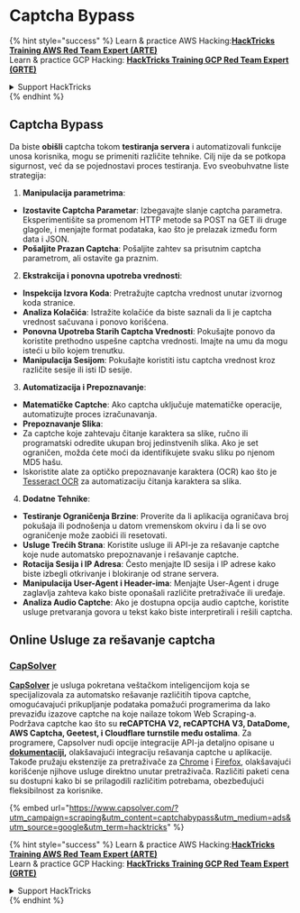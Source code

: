 # Captcha Bypass

{% hint style="success" %}
Learn & practice AWS Hacking:<img src="../.gitbook/assets/arte.png" alt="" data-size="line">[**HackTricks Training AWS Red Team Expert (ARTE)**](https://training.hacktricks.xyz/courses/arte)<img src="../.gitbook/assets/arte.png" alt="" data-size="line">\
Learn & practice GCP Hacking: <img src="../.gitbook/assets/grte.png" alt="" data-size="line">[**HackTricks Training GCP Red Team Expert (GRTE)**<img src="../.gitbook/assets/grte.png" alt="" data-size="line">](https://training.hacktricks.xyz/courses/grte)

<details>

<summary>Support HackTricks</summary>

* Check the [**subscription plans**](https://github.com/sponsors/carlospolop)!
* **Join the** 💬 [**Discord group**](https://discord.gg/hRep4RUj7f) or the [**telegram group**](https://t.me/peass) or **follow** us on **Twitter** 🐦 [**@hacktricks\_live**](https://twitter.com/hacktricks\_live)**.**
* **Share hacking tricks by submitting PRs to the** [**HackTricks**](https://github.com/carlospolop/hacktricks) and [**HackTricks Cloud**](https://github.com/carlospolop/hacktricks-cloud) github repos.

</details>
{% endhint %}

## Captcha Bypass

Da biste **obišli** captcha tokom **testiranja servera** i automatizovali funkcije unosa korisnika, mogu se primeniti različite tehnike. Cilj nije da se potkopa sigurnost, već da se pojednostavi proces testiranja. Evo sveobuhvatne liste strategija:

1. **Manipulacija parametrima**:
* **Izostavite Captcha Parametar**: Izbegavajte slanje captcha parametra. Eksperimentišite sa promenom HTTP metode sa POST na GET ili druge glagole, i menjajte format podataka, kao što je prelazak između form data i JSON.
* **Pošaljite Prazan Captcha**: Pošaljite zahtev sa prisutnim captcha parametrom, ali ostavite ga praznim.
2. **Ekstrakcija i ponovna upotreba vrednosti**:
* **Inspekcija Izvora Koda**: Pretražujte captcha vrednost unutar izvornog koda stranice.
* **Analiza Kolačića**: Istražite kolačiće da biste saznali da li je captcha vrednost sačuvana i ponovo korišćena.
* **Ponovna Upotreba Starih Captcha Vrednosti**: Pokušajte ponovo da koristite prethodno uspešne captcha vrednosti. Imajte na umu da mogu isteći u bilo kojem trenutku.
* **Manipulacija Sesijom**: Pokušajte koristiti istu captcha vrednost kroz različite sesije ili isti ID sesije.
3. **Automatizacija i Prepoznavanje**:
* **Matematičke Captche**: Ako captcha uključuje matematičke operacije, automatizujte proces izračunavanja.
* **Prepoznavanje Slika**:
* Za captche koje zahtevaju čitanje karaktera sa slike, ručno ili programatski odredite ukupan broj jedinstvenih slika. Ako je set ograničen, možda ćete moći da identifikujete svaku sliku po njenom MD5 hašu.
* Iskoristite alate za optičko prepoznavanje karaktera (OCR) kao što je [Tesseract OCR](https://github.com/tesseract-ocr/tesseract) za automatizaciju čitanja karaktera sa slika.
4. **Dodatne Tehnike**:
* **Testiranje Ograničenja Brzine**: Proverite da li aplikacija ograničava broj pokušaja ili podnošenja u datom vremenskom okviru i da li se ovo ograničenje može zaobići ili resetovati.
* **Usluge Trećih Strana**: Koristite usluge ili API-je za rešavanje captche koje nude automatsko prepoznavanje i rešavanje captche.
* **Rotacija Sesija i IP Adresa**: Često menjajte ID sesija i IP adrese kako biste izbegli otkrivanje i blokiranje od strane servera.
* **Manipulacija User-Agent i Header-ima**: Menjajte User-Agent i druge zaglavlja zahteva kako biste oponašali različite pretraživače ili uređaje.
* **Analiza Audio Captche**: Ako je dostupna opcija audio captche, koristite usluge pretvaranja govora u tekst kako biste interpretirali i rešili captcha.

## Online Usluge za rešavanje captcha

### [CapSolver](https://www.capsolver.com/?utm\_source=google\&utm\_medium=ads\&utm\_campaign=scraping\&utm\_term=hacktricks\&utm\_content=captchabypass)

[**CapSolver**](https://www.capsolver.com/?utm\_source=google\&utm\_medium=ads\&utm\_campaign=scraping\&utm\_term=hacktricks\&utm\_content=captchabypass) je usluga pokretana veštačkom inteligencijom koja se specijalizovala za automatsko rešavanje različitih tipova captche, omogućavajući prikupljanje podataka pomažući programerima da lako prevaziđu izazove captche na koje nailaze tokom Web Scraping-a. Podržava captche kao što su **reCAPTCHA V2, reCAPTCHA V3, DataDome, AWS Captcha, Geetest, i Cloudflare turnstile među ostalima**. Za programere, Capsolver nudi opcije integracije API-ja detaljno opisane u [**dokumentaciji**](https://docs.capsolver.com/?utm\_source=github\&utm\_medium=banner\_github\&utm\_campaign=fcsrv)**,** olakšavajući integraciju rešavanja captche u aplikacije. Takođe pružaju ekstenzije za pretraživače za [Chrome](https://chromewebstore.google.com/detail/captcha-solver-auto-captc/pgojnojmmhpofjgdmaebadhbocahppod) i [Firefox](https://addons.mozilla.org/es/firefox/addon/capsolver-captcha-solver/), olakšavajući korišćenje njihove usluge direktno unutar pretraživača. Različiti paketi cena su dostupni kako bi se prilagodili različitim potrebama, obezbeđujući fleksibilnost za korisnike.

{% embed url="https://www.capsolver.com/?utm_campaign=scraping&utm_content=captchabypass&utm_medium=ads&utm_source=google&utm_term=hacktricks" %}

{% hint style="success" %}
Learn & practice AWS Hacking:<img src="../.gitbook/assets/arte.png" alt="" data-size="line">[**HackTricks Training AWS Red Team Expert (ARTE)**](https://training.hacktricks.xyz/courses/arte)<img src="../.gitbook/assets/arte.png" alt="" data-size="line">\
Learn & practice GCP Hacking: <img src="../.gitbook/assets/grte.png" alt="" data-size="line">[**HackTricks Training GCP Red Team Expert (GRTE)**<img src="../.gitbook/assets/grte.png" alt="" data-size="line">](https://training.hacktricks.xyz/courses/grte)

<details>

<summary>Support HackTricks</summary>

* Check the [**subscription plans**](https://github.com/sponsors/carlospolop)!
* **Join the** 💬 [**Discord group**](https://discord.gg/hRep4RUj7f) or the [**telegram group**](https://t.me/peass) or **follow** us on **Twitter** 🐦 [**@hacktricks\_live**](https://twitter.com/hacktricks\_live)**.**
* **Share hacking tricks by submitting PRs to the** [**HackTricks**](https://github.com/carlospolop/hacktricks) and [**HackTricks Cloud**](https://github.com/carlospolop/hacktricks-cloud) github repos.

</details>
{% endhint %}
